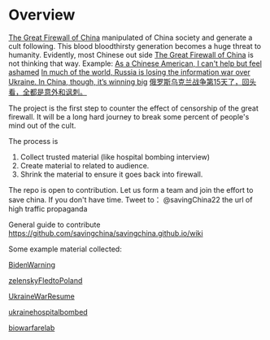 # Overview 

[The Great Firewall of China](https://en.wikipedia.org/wiki/Great_Firewall) manipulated of China society and generate a cult following. 
This blood bloodthirsty generation becomes a huge threat to humanity. 
Evidently, most Chinese out side [The Great Firewall of China](https://en.wikipedia.org/wiki/Great_Firewall) is not thinking that way. 
Example: 
[As a Chinese American, I can't help but feel ashamed](https://www.reddit.com/r/China/comments/tbzr90/as_a_chinese_american_i_cant_help_but_feel_ashamed/?utm_medium=android_app&utm_source=share)
[In much of the world, Russia is losing the information war over Ukraine. In China, though, it’s winning big](https://www.reddit.com/r/worldnews/comments/tce7vs/in_much_of_the_world_russia_is_losing_the/?utm_medium=android_app&utm_source=share)
[俄罗斯乌克兰战争第15天了，回头看，全都是意外和讽刺。](https://huaren.us/showtopic.html?topicid=2787022&fid=398)

The project is the first step to counter the effect of censorship of the great firewall.
It will be a long hard journey to  break some percent of people's mind out of the cult.  

The process is 
1. Collect  trusted material (like hospital bombing interview) 
2. Create material to related to audience.
3. Shrink the material to ensure it goes back into firewall.   

The repo is open to contribution. 
Let us form a team and join the effort to save china. 
If you don't have time. Tweet to： @savingChina22 the url of high traffic propaganda

General guide to contribute
  https://github.com/savingchina/savingchina.github.io/wiki 
  
Some example material collected:

[BidenWarning](https://github.com/savingchina/savingchina.github.io/wiki/BidenWarning)

[zelenskyFledtoPoland](https://github.com/savingchina/savingchina.github.io/wiki/zelenskyFledtoPoland)

[UkraineWarResume](https://github.com/savingchina/savingchina.github.io/wiki/UkraineWarResume)

[ukrainehospitalbombed](https://github.com/savingchina/savingchina.github.io/wiki/ukrainehospitalbombed)

[biowarfarelab](https://github.com/savingchina/savingchina.github.io/wiki/biowarfarelab)


